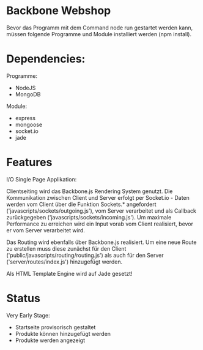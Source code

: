 # Backbone Webshop

Bevor das Programm mit dem Command node run gestartet werden kann, müssen folgende Programme und Module installiert werden (npm install).

# Dependencies:

Programme:
- NodeJS
- MongoDB

Module:
- express
- mongoose
- socket.io
- jade

# Features

I/O Single Page Applikation:

Clientseiting wird das Backbone.js Rendering System genutzt. Die Kommunikation zwischen Client und Server erfolgt per Socket.io - Daten werden vom Client über die Funktion Sockets.* angefordert ('javascripts/sockets/outgoing.js'), vom Server verarbeitet und als Callback zurückgegeben ('javascripts/sockets/incoming.js').
Um maximale Performance zu erreichen wird ein Input vorab vom Client realisiert, bevor er vom Server verarbeitet wird.

Das Routing wird ebenfalls über Backbone.js realisiert. Um eine neue Route zu erstellen muss diese zunächst für den Client ('public/javascripts/routing/routing.js') als auch für den Server ('server/routes/index.js') hinzugefügt werden.

Als HTML Template Engine wird auf Jade gesetzt!

# Status

Very Early Stage:
- Startseite provisorisch gestaltet
- Produkte können hinzugefügt werden 
- Produkte werden angezeigt
